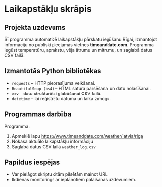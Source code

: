 # Laikapstākļu skrāpis 

## Projekta uzdevums

Šī programma automatizē laikapstākļu pārskatu iegūšanu Rīgai, izmantojot informāciju no publiski pieejamās vietnes **timeanddate.com**. Programma iegūst temperatūru, aprakstu, vēja ātrumu un mitrumu, un saglabā datus CSV failā.

## Izmantotās Python bibliotēkas

- `requests` – HTTP pieprasījuma veikšanai.
- `BeautifulSoup (bs4)` – HTML satura parsēšanai un datu nolasīšanai.
- `csv` – datu strukturētai glabāšanai CSV failā.
- `datetime` – lai reģistrētu datuma un laika zīmogu.

## Programmas darbība

Programma:
1. Apmeklē lapu https://www.timeanddate.com/weather/latvia/riga
2. Nokasa aktuālo laikapstākļu informāciju
3. Saglabā datus CSV failā `weather_log.csv`

## Papildus iespējas

- Var pielāgot skriptu citām pilsētām mainot URL.
- Ikdienas monitorings ar ieplānotiem palaišanas uzdevumiem.
